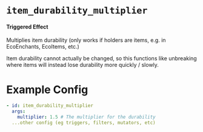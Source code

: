 # `item_durability_multiplier`
#### Triggered Effect

Multiplies item durability (only works if holders are items, e.g. in EcoEnchants, EcoItems, etc.)

Item durability cannot actually be changed, so this functions like unbreaking where items will instead lose durability more quickly / slowly.

# Example Config
```yaml
- id: item_durability_multiplier
  args:
    multiplier: 1.5 # The multiplier for the durability
  ...other config (eg triggers, filters, mutators, etc)
```
